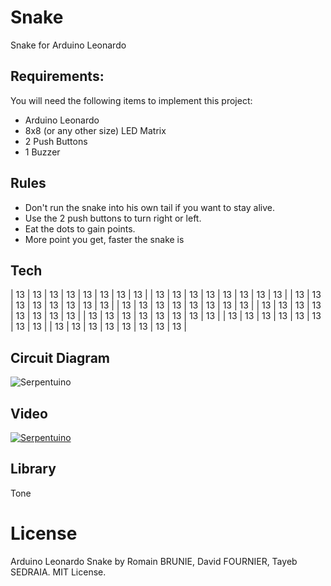 # Snake
Snake for Arduino Leonardo

## Requirements:
You will need the following items to implement this project:
- Arduino Leonardo
- 8x8 (or any other size) LED Matrix
- 2 Push Buttons
- 1 Buzzer

## Rules

- Don't run the snake into his own tail if you want to stay alive.
- Use the 2 push buttons to turn right or left.
- Eat the dots to gain points.
- More point you get, faster the snake is

## Tech

| 13 | 13 | 13 | 13 | 13 | 13 | 13 | 13 |
| 13 | 13 | 13 | 13 | 13 | 13 | 13 | 13 |
| 13 | 13 | 13 | 13 | 13 | 13 | 13 | 13 |
| 13 | 13 | 13 | 13 | 13 | 13 | 13 | 13 |
| 13 | 13 | 13 | 13 | 13 | 13 | 13 | 13 |
| 13 | 13 | 13 | 13 | 13 | 13 | 13 | 13 |
| 13 | 13 | 13 | 13 | 13 | 13 | 13 | 13 |
| 13 | 13 | 13 | 13 | 13 | 13 | 13 | 13 |


## Circuit Diagram

![Serpentuino](https://github.com/raulbojalil/serpentuino/blob/master/snake.png?raw=true "serpentuino")

## Video

[![Serpentuino](https://github.com/raulbojalil/serpentuino/blob/master/video.png)](https://www.youtube.com/watch?v=j3Xj868APJs "Serpentuino")

## Library

Tone

# License

Arduino Leonardo Snake by Romain BRUNIE, David FOURNIER, Tayeb SEDRAIA.
MIT License.